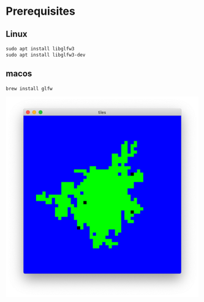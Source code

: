 # Prerequisites

## Linux
```
sudo apt install libglfw3
sudo apt install libglfw3-dev
```

## macos
```
brew install glfw
```

![](tiles.png)
